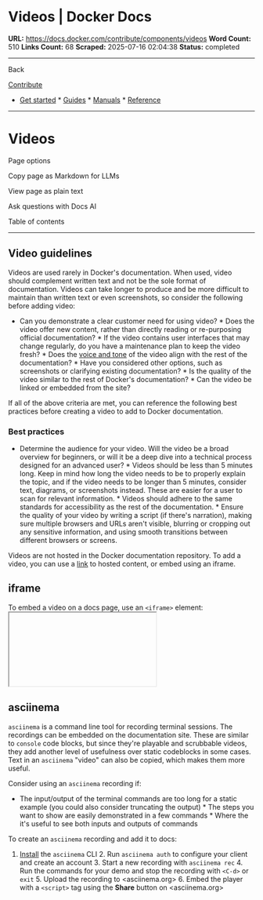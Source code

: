 # Videos | Docker Docs

**URL:** https://docs.docker.com/contribute/components/videos
**Word Count:** 510
**Links Count:** 68
**Scraped:** 2025-07-16 02:04:38
**Status:** completed

---

Back

[Contribute](https://docs.docker.com/contribute/)

  * [Get started](https://docs.docker.com/get-started/)   * [Guides](https://docs.docker.com/guides/)   * [Manuals](https://docs.docker.com/manuals/)   * [Reference](https://docs.docker.com/reference/)

* * *

# Videos

Page options

Copy page as Markdown for LLMs

View page as plain text

Ask questions with Docs AI

Table of contents

* * *

## Video guidelines

Videos are used rarely in Docker's documentation. When used, video should complement written text and not be the sole format of documentation. Videos can take longer to produce and be more difficult to maintain than written text or even screenshots, so consider the following before adding video:

  * Can you demonstrate a clear customer need for using video?   * Does the video offer new content, rather than directly reading or re-purposing official documentation?   * If the video contains user interfaces that may change regularly, do you have a maintenance plan to keep the video fresh?   * Does the [voice and tone](https://docs.docker.com/contribute/style/voice-tone/) of the video align with the rest of the documentation?   * Have you considered other options, such as screenshots or clarifying existing documentation?   * Is the quality of the video similar to the rest of Docker's documentation?   * Can the video be linked or embedded from the site?

If all of the above criteria are met, you can reference the following best practices before creating a video to add to Docker documentation.

### Best practices

  * Determine the audience for your video. Will the video be a broad overview for beginners, or will it be a deep dive into a technical process designed for an advanced user?   * Videos should be less than 5 minutes long. Keep in mind how long the video needs to be to properly explain the topic, and if the video needs to be longer than 5 minutes, consider text, diagrams, or screenshots instead. These are easier for a user to scan for relevant information.   * Videos should adhere to the same standards for accessibility as the rest of the documentation.   * Ensure the quality of your video by writing a script \(if there's narration\), making sure multiple browsers and URLs aren't visible, blurring or cropping out any sensitive information, and using smooth transitions between different browsers or screens.

Videos are not hosted in the Docker documentation repository. To add a video, you can use a [link](https://docs.docker.com/contribute/components/links/) to hosted content, or embed using an iframe.

## iframe

To embed a video on a docs page, use an `<iframe>` element:               <iframe       class="border-0 w-full aspect-video mb-8"       allow="fullscreen"       title=""       src=""       ></iframe>

## asciinema

`asciinema` is a command line tool for recording terminal sessions. The recordings can be embedded on the documentation site. These are similar to `console` code blocks, but since they're playable and scrubbable videos, they add another level of usefulness over static codeblocks in some cases. Text in an `asciinema` "video" can also be copied, which makes them more useful.

Consider using an `asciinema` recording if:

  * The input/output of the terminal commands are too long for a static example \(you could also consider truncating the output\)   * The steps you want to show are easily demonstrated in a few commands   * Where the it's useful to see both inputs and outputs of commands

To create an `asciinema` recording and add it to docs:

  1. [Install](https://docs.asciinema.org/getting-started/) the `asciinema` CLI   2. Run `asciinema auth` to configure your client and create an account   3. Start a new recording with `asciinema rec`   4. Run the commands for your demo and stop the recording with `<C-d>` or `exit`   5. Upload the recording to <asciinema.org>   6. Embed the player with a `<script>` tag using the **Share** button on <asciinema.org>